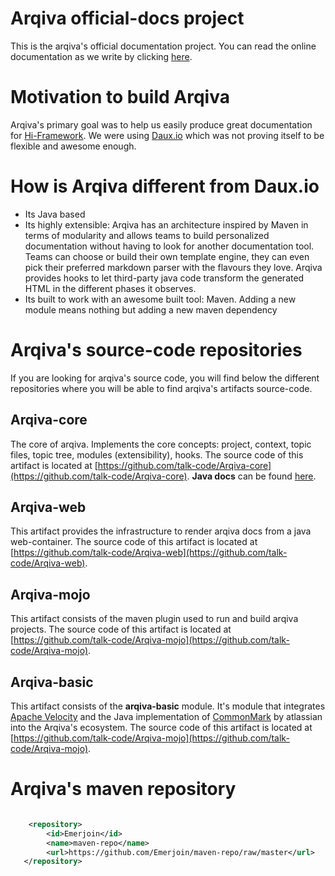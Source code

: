 # Arqiva official-docs project
This is the arqiva's official documentation project.
You can read the online documentation as we write by clicking [here](https://emerjoin.github.io/Arqiva/).

# Motivation to build Arqiva
Arqiva's primary goal was to help us easily produce great documentation for [Hi-Framework](https://github.com/Emerjoin/Hi-Framework). 
We were using [Daux.io](http://daux.io) which was not proving itself to be flexible and awesome enough.
 
# How is Arqiva different from Daux.io
* Its Java based
* Its highly extensible: Arqiva has an architecture inspired by Maven in terms of modularity and allows teams to build personalized documentation
without having to look for another documentation tool. Teams can choose or build their own template engine, they can even pick their preferred markdown
parser with the flavours they love. Arqiva provides hooks to let third-party java code transform the generated HTML in the different phases it observes.
* Its built to work with an awesome built tool: Maven. Adding a new module means nothing but adding a new maven dependency


# Arqiva's source-code repositories
If you are looking for arqiva's source code, you will find below the different repositories where
you will be able to find arqiva's artifacts source-code.


## Arqiva-core
The core of arqiva. Implements the core concepts: project, context, topic files, topic tree, modules (extensibility), hooks.
The source code of this artifact is located at [https://github.com/talk-code/Arqiva-core](https://github.com/talk-code/Arqiva-core).
__Java docs__ can be found [here](https://emerjoin.github.io/Arqiva-core/).

## Arqiva-web
This artifact provides the infrastructure to render arqiva docs from a java web-container.
The source code of this artifact is located at [https://github.com/talk-code/Arqiva-web](https://github.com/talk-code/Arqiva-web).

## Arqiva-mojo
This artifact consists of the maven plugin used to run and build arqiva projects.
The source code of this artifact is located at [https://github.com/talk-code/Arqiva-mojo](https://github.com/talk-code/Arqiva-mojo).

## Arqiva-basic
This artifact consists of the __arqiva-basic__ module. It's module that integrates [Apache Velocity](http://velocity.apache.org/) and the Java implementation of [CommonMark](https://github.com/atlassian/commonmark-java) by atlassian
into the Arqiva's ecosystem.
The source code of this artifact is located at [https://github.com/talk-code/Arqiva-mojo](https://github.com/talk-code/Arqiva-mojo).


# Arqiva's maven repository
```xml

    <repository>
        <id>Emerjoin</id>
        <name>maven-repo</name>
        <url>https://github.com/Emerjoin/maven-repo/raw/master</url>
   </repository>

```
